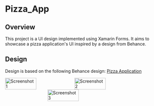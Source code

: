 # Pizza_App

## Overview
This project is a UI design implemented using Xamarin Forms. It aims to showcase a pizza application's UI inspired by a design from Behance.

## Design
Design is based on the following Behance design: [Pizza Application](https://www.behance.net/gallery/181372129/Pizza-Application)

<div style="display: flex;">
  <img src="https://github.com/Suganthini-G/Pizza_App/assets/63195066/8acd4b84-9c76-4658-b3b0-6ed54541b5e9" alt="Screenshot 1" style="width: 45%;">
  <img src="https://github.com/Suganthini-G/Pizza_App/assets/63195066/c7aad878-be9c-4e2b-a2e3-9c844496e89c" alt="Screenshot 2" style="width: 45%;">
</div>

<div style="display: flex; justify-content: center;">
  <img src="https://github.com/Suganthini-G/Pizza_App/assets/63195066/1af697a6-2b1e-489d-b372-dea2646a4cdc" alt="Screenshot 3" style="width: 45%;">
</div>

